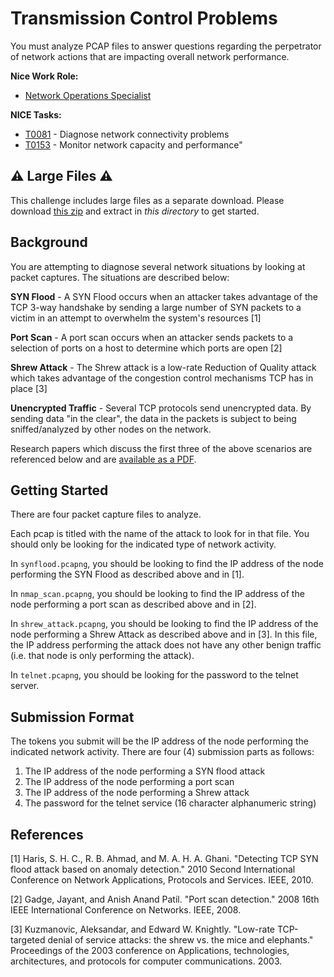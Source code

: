 # Transmission Control Problems

You must analyze PCAP files to answer questions regarding the perpetrator of network actions that are impacting overall network performance.

**Nice Work Role:**

- [Network Operations Specialist](https://niccs.cisa.gov/workforce-development/nice-framework)

**NICE Tasks:**
- [T0081](https://niccs.cisa.gov/workforce-development/nice-framework) - Diagnose network connectivity problems  
- [T0153](https://niccs.cisa.gov/workforce-development/nice-framework) -  Monitor network capacity and performance"

## ⚠️ Large Files ⚠️
This challenge includes large files as a separate download. Please download
[this zip](https://presidentscup.cisa.gov/files/pc2/team-round2-transmission-control-problems-largefiles.zip)
and extract in _this directory_ to get started.

## Background
You are attempting to diagnose several network situations by looking at packet captures. The situations are described below:

**SYN Flood** - A SYN Flood occurs when an attacker takes advantage of the TCP 3-way handshake by sending a large number of SYN packets to a victim in an attempt to overwhelm the system's resources [1]

**Port Scan** - A port scan occurs when an attacker sends packets to a selection of ports on a host to determine which ports are open [2]

**Shrew Attack** - The Shrew attack is a low-rate Reduction of Quality attack which takes advantage of the congestion control mechanisms TCP has in place [3]

**Unencrypted Traffic** - Several TCP protocols send unencrypted data. By sending data "in the clear", the data in the packets is subject to being sniffed/analyzed by other nodes on the network. 

Research papers which discuss the first three of the above scenarios are referenced below and are [available as a PDF](challenge/ResearchPapers.pdf). 

## Getting Started
There are four packet capture files to analyze. 

Each pcap is titled with the name of the attack to look for in that file. You should only be looking for the indicated type of network activity. 

In `synflood.pcapng`, you should be looking to find the IP address of the node performing the SYN Flood as described above and in [1].

In `nmap_scan.pcapng`, you should be looking to find the IP address of the node performing a port scan as described above and in [2].

In `shrew_attack.pcapng`, you should be looking to find the IP address of the node performing a Shrew Attack as described above and in [3]. In this file, the IP address performing the attack does not have any other benign traffic (i.e. that node is only performing the attack).

In `telnet.pcapng`, you should be looking for the password to the telnet server.

## Submission Format
The tokens you submit will be the IP address of the node performing the indicated network activity. There are four (4) submission parts as follows:

1. The IP address of the node performing a SYN flood attack
2. The IP address of the node performing a port scan
3. The IP address of the node performing a Shrew attack
4. The password for the telnet service (16 character alphanumeric string)


## References  
[1] Haris, S. H. C., R. B. Ahmad, and M. A. H. A. Ghani. \"Detecting TCP SYN flood attack based on anomaly detection.\" 2010 Second International Conference on Network Applications, Protocols and Services. IEEE, 2010.

[2] Gadge, Jayant, and Anish Anand Patil. \"Port scan detection.\" 2008 16th IEEE International Conference on Networks. IEEE, 2008.

[3] Kuzmanovic, Aleksandar, and Edward W. Knightly. \"Low-rate TCP-targeted denial of service attacks: the shrew vs. the mice and elephants.\" Proceedings of the 2003 conference on Applications, technologies, architectures, and protocols for computer communications. 2003.
